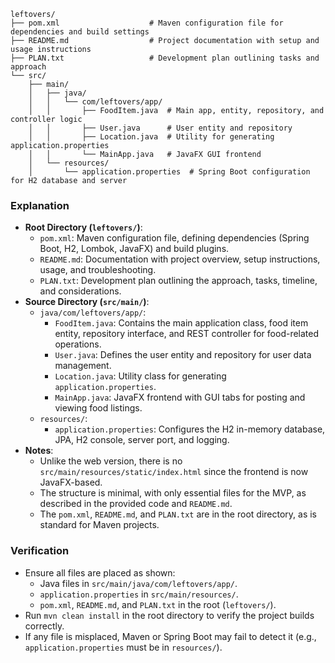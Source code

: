 ```
leftovers/
├── pom.xml                    # Maven configuration file for dependencies and build settings
├── README.md                  # Project documentation with setup and usage instructions
├── PLAN.txt                   # Development plan outlining tasks and approach
└── src/
    ├── main/
    │   ├── java/
    │   │   └── com/leftovers/app/
    │   │       ├── FoodItem.java  # Main app, entity, repository, and controller logic
    │   │       ├── User.java      # User entity and repository
    │   │       ├── Location.java  # Utility for generating application.properties
    │   │       └── MainApp.java   # JavaFX GUI frontend
    │   └── resources/
    │       └── application.properties  # Spring Boot configuration for H2 database and server
```

### Explanation
- **Root Directory (`leftovers/`)**:
  - `pom.xml`: Maven configuration file, defining dependencies (Spring Boot, H2, Lombok, JavaFX) and build plugins.
  - `README.md`: Documentation with project overview, setup instructions, usage, and troubleshooting.
  - `PLAN.txt`: Development plan outlining the approach, tasks, timeline, and considerations.
- **Source Directory (`src/main/`)**:
  - `java/com/leftovers/app/`:
    - `FoodItem.java`: Contains the main application class, food item entity, repository interface, and REST controller for food-related operations.
    - `User.java`: Defines the user entity and repository for user data management.
    - `Location.java`: Utility class for generating `application.properties`.
    - `MainApp.java`: JavaFX frontend with GUI tabs for posting and viewing food listings.
  - `resources/`:
    - `application.properties`: Configures the H2 in-memory database, JPA, H2 console, server port, and logging.
- **Notes**:
  - Unlike the web version, there is no `src/main/resources/static/index.html` since the frontend is now JavaFX-based.
  - The structure is minimal, with only essential files for the MVP, as described in the provided code and `README.md`.
  - The `pom.xml`, `README.md`, and `PLAN.txt` are in the root directory, as is standard for Maven projects.

### Verification
- Ensure all files are placed as shown:
  - Java files in `src/main/java/com/leftovers/app/`.
  - `application.properties` in `src/main/resources/`.
  - `pom.xml`, `README.md`, and `PLAN.txt` in the root (`leftovers/`).
- Run `mvn clean install` in the root directory to verify the project builds correctly.
- If any file is misplaced, Maven or Spring Boot may fail to detect it (e.g., `application.properties` must be in `resources/`).
